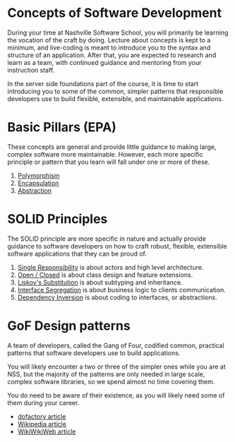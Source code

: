 # Concepts of Software Development

During your time at Nashville Software School, you will primarily be learning the vocation of the craft by doing. Lecture about concepts is kept to a minimum, and live-coding is meant to introduce you to the syntax and structure of an application. After that, you are expected to research and learn as a team, with continued guidance and mentoring from your instruction staff.

In the server side foundations part of the course, it is time to start introducing you to some of the common, simpler patterns that responsible developers use to build flexible, extensible, and maintainable applications.

# Basic Pillars (EPA)

These concepts are general and provide little guidance to making large, complex software more maintainable. However, each more specific principle or pattern that you learn will fall under one or more of these.

1. [Polymorphism](./epa/POLYMORPHISM.md)
1. [Encapsulation](./epa/ENCAPSULATION.md)
1. [Abstraction](./epa/ABSTRACTION.md)

# SOLID Principles

The SOLID principle are more specific in nature and actually provide guidance to software developers on how to craft robust, flexible, extensible software applications that they can be proud of.

1. [Single Responsibility](./solid/SRP.md) is about actors and high level architecture.
1. [Open / Closed](./solid/OPENCLOSED.md) is about class design and feature extensions.
1. [Liskov's Substitution](./solid/LISKOV.md) is about subtyping and inheritance.
1. [Interface Segregation](./solid/INTERFACE_SEGREGATION.md) is about business logic to clients communication.
1. [Dependency Inversion](./solid/DEPENDENCY_INVERSION.md) is about coding to interfaces, or abstractions.

# GoF Design patterns

A team of developers, called the Gang of Four, codified common, practical patterns that software developers use to build applications.

You will likely encounter a two or three of the simpler ones while you are at NSS, but the majority of the patterns are only needed in large scale, complex software libraries, so we spend almost no time covering them.

You do need to be aware of their existence, as you will likely need some of them during your career.

* [dofactory article](http://www.dofactory.com/net/design-patterns)
* [Wikipedia article](https://en.wikipedia.org/wiki/Design_Patterns)
* [WikiWikiWeb article](http://wiki.c2.com/?DesignPatternsBook)